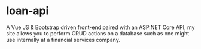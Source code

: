 # loan-api
A Vue JS &amp; Bootstrap driven front-end paired with an ASP.NET Core API, my site allows you to perform CRUD actions on a database such as one might use internally at a financial services company.
